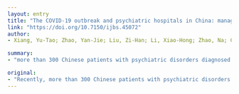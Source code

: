 ```yaml
---
layout: entry
title: "The COVID-19 outbreak and psychiatric hospitals in China: managing challenges through mental health service reform"
link: "https://doi.org/10.7150/ijbs.45072"
author:
- Xiang, Yu-Tao; Zhao, Yan-Jie; Liu, Zi-Han; Li, Xiao-Hong; Zhao, Na; Cheung, Teris; Ng, Chee H.

summary:
- "more than 300 Chinese patients with psychiatric disorders diagnosed with the 2019 novel coronavirus disease (COVID-19) Possible reasons quoted in the report were the lack of caution regarding the outbreak in January and insufficient supplies of protective gear. We discussed how to manage these challenges through further mental health service reform in China. The report outlined major challenges for patients and mental health professionals during the outbreak. Possible reasons were the absence of caution about the outbreak and lack of protective equipment."

original:
- "Recently, more than 300 Chinese patients with psychiatric disorders were diagnosed with the 2019 novel coronavirus disease (COVID-19). Possible reasons quoted in the report were the lack of caution regarding the COVID-19 outbreak in January and insufficient supplies of protective gear. We outlined major challenges for patients with psychiatric disorders and mental health professionals during the COVID-19 outbreak, and also discussed how to manage these challenges through further mental health service reform in China."
---
```


